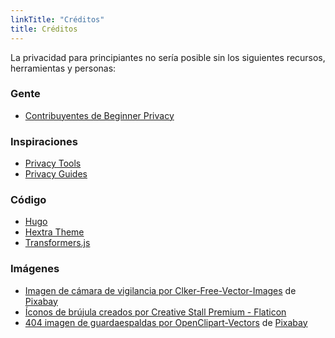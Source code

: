 ```yaml
---
linkTitle: "Créditos"
title: Créditos
---
```

La privacidad para principiantes no sería posible sin los siguientes recursos, herramientas y personas:
### Gente
- [Contribuyentes de Beginner Privacy](https://github.com/beginnerprivacy/beginnerprivacy.github.io/graphs/contributors)

### Inspiraciones
- [Privacy Tools](https://www.privacytools.io/)
- [Privacy Guides](https://www.privacyguides.org/)

### Código
- [Hugo](https://gohugo.io/)
- [Hextra Theme](https://github.com/imfing/hextra/)
- [Transformers.js](https://github.com/huggingface/transformers.js/)

### Imágenes
- [Imagen de cámara de vigilancia por Clker-Free-Vector-Images](https://pixabay.com/users/clker-free-vector-images-3736/?utm_source=link-attribution&utm_medium=referral&utm_campaign=image&utm_content=295146) de [Pixabay](https://pixabay.com//?utm_source=link-attribution&utm_medium=referral&utm_campaign=image&utm_content=295146)
- [Íconos de brújula creados por Creative Stall Premium - Flaticon](https://www.flaticon.com/free-icons/compass)
- [404 imagen de guardaespaldas por OpenClipart-Vectors](https://pixabay.com/users/openclipart-vectors-30363/?utm_source=link-attribution&utm_medium=referral&utm_campaign=image&utm_content=145447) de [Pixabay](https://pixabay.com//?utm_source=link-attribution&utm_medium=referral&utm_campaign=image&utm_content=145447)